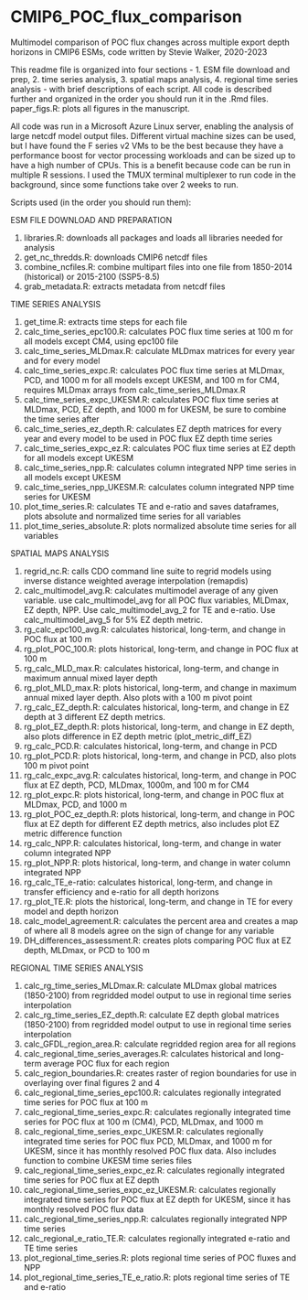 # CMIP6_POC_flux_comparison
Multimodel comparison of POC flux changes across multiple export depth horizons in CMIP6 ESMs, code written by Stevie Walker, 2020-2023

This readme file is organized into four sections -  1. ESM file download and prep, 2. time series analysis, 3. spatial maps analysis, 4. regional time series analysis - with brief descriptions of each script. All code is described further and organized in the order you should run it in the .Rmd files. paper_figs.R: plots all figures in the manuscript.

All code was run in a Microsoft Azure Linux server, enabling the analysis of large netcdf model output files. Different virtual machine sizes can be used, but I have found the F series v2 VMs to be the best because they have a performance boost for vector processing workloads and can be sized up to have a high number of CPUs. This is a benefit because code can be run in multiple R sessions. I used the TMUX terminal multiplexer to run code in the background, since some functions take over 2 weeks to run.


Scripts used (in the order you should run them): 


ESM FILE DOWNLOAD AND PREPARATION


1. libraries.R: downloads all packages and loads all libraries needed for analysis
2. get_nc_thredds.R: downloads CMIP6 netcdf files
3. combine_ncfiles.R: combine multipart files into one file from 1850-2014 (historical) or 2015-2100 (SSP5-8.5)
4. grab_metadata.R: extracts metadata from netcdf files


TIME SERIES ANALYSIS


1. get_time.R: extracts time steps for each file
2. calc_time_series_epc100.R: calculates POC flux time series at 100 m for all models except CM4, using epc100 file
3. calc_time_series_MLDmax.R: calculate MLDmax matrices for every year and for every model
4. calc_time_series_expc.R: calculates POC flux time series at MLDmax, PCD, and 1000 m for all models except UKESM, and 100 m for CM4, requires MLDmax arrays from calc_time_series_MLDmax.R
5. calc_time_series_expc_UKESM.R: calculates POC flux time series at MLDmax, PCD, EZ depth, and 1000 m for UKESM, be sure to combine the time series after
6. calc_time_series_ez_depth.R: calculates EZ depth matrices for every year and every model to be used in POC flux EZ depth time series
7. calc_time_series_expc_ez.R: calculates POC flux time series at EZ depth for all models except UKESM
8. calc_time_series_npp.R: calculates column integrated NPP time series in all models except UKESM
9. calc_time_series_npp_UKESM.R: calculates column integrated NPP time series for UKESM
10. plot_time_series.R: calculates TE and e-ratio and saves dataframes, plots absolute and normalized time series for all variables
11. plot_time_series_absolute.R: plots normalized absolute time series for all variables


SPATIAL MAPS ANALYSIS


1. regrid_nc.R: calls CDO command line suite to regrid models using inverse distance weighted average interpolation (remapdis)
2. calc_multimodel_avg.R: calculates multimodel average of any given variable. use calc_multimodel_avg for all POC flux variables, MLDmax, EZ depth, NPP. Use calc_multimodel_avg_2 for TE and e-ratio. Use calc_multimodel_avg_5 for 5% EZ depth metric. 
3. rg_calc_epc100_avg.R: calculates historical, long-term, and change in POC flux at 100 m
4. rg_plot_POC_100.R: plots historical, long-term, and change in POC flux at 100 m
5. rg_calc_MLD_max.R: calculates historical, long-term, and change in maximum annual mixed layer depth
6. rg_plot_MLD_max.R: plots historical, long-term, and change in maximum annual mixed layer depth. Also plots with a 100 m pivot point
7. rg_calc_EZ_depth.R: calculates historical, long-term, and change in EZ depth at 3 different EZ depth metrics. 
8. rg_plot_EZ_depth.R: plots historical, long-term, and change in EZ depth, also plots difference in EZ depth metric (plot_metric_diff_EZ)
9. rg_calc_PCD.R: calculates historical, long-term, and change in PCD
10. rg_plot_PCD.R: plots historical, long-term, and change in PCD, also plots 100 m pivot point
11. rg_calc_expc_avg.R: calculates historical, long-term, and change in POC flux at EZ depth, PCD, MLDmax, 1000m, and 100 m for CM4
12. rg_plot_expc.R: plots historical, long-term, and change in POC flux at MLDmax, PCD, and 1000 m
13. rg_plot_POC_ez_depth.R: plots historical, long-term, and change in POC flux at EZ depth for different EZ depth metrics, also includes plot EZ metric difference function
14. rg_calc_NPP.R: calculates historical, long-term, and change in water column integrated NPP
15. rg_plot_NPP.R: plots historical, long-term, and change in water column integrated NPP
16. rg_calc_TE_e-ratio: calculates historical, long-term, and change in transfer efficiency and e-ratio for all depth horizons
17. rg_plot_TE.R: plots the historical, long-term, and change in TE for every model and depth horizon
18. calc_model_agreement.R: calculates the percent area and creates a map of where all 8 models agree on the sign of change for any variable
19. DH_differences_assessment.R: creates plots comparing POC flux at EZ depth, MLDmax, or PCD to 100 m


REGIONAL TIME SERIES ANALYSIS


1. calc_rg_time_series_MLDmax.R: calculate MLDmax global matrices (1850-2100) from regridded model output to use in regional time series interpolation
2. calc_rg_time_series_EZ_depth.R: calculate EZ depth global matrices (1850-2100) from regridded model output to use in regional time series interpolation
3. calc_GFDL_region_area.R: calculate regridded region area for all regions
4. calc_regional_time_series_averages.R: calculates historical and long-term average POC flux for each region
5. calc_region_boundaries.R: creates raster of region boundaries for use in overlaying over final figures 2 and 4
6. calc_regional_time_series_epc100.R: calculates regionally integrated time series for POC flux at 100 m
7. calc_regional_time_series_expc.R: calculates regionally integrated time series for POC flux at 100 m (CM4), PCD, MLDmax, and 1000 m
8. calc_regional_time_series_expc_UKESM.R: calculates regionally integrated time series for POC flux PCD, MLDmax, and 1000 m for UKESM, since it has monthly resolved POC flux data. Also includes function to combine UKESM time series files
9. calc_regional_time_series_expc_ez.R: calculates regionally integrated time series for POC flux at EZ depth
10. calc_regional_time_series_expc_ez_UKESM.R: calculates regionally integrated time series for POC flux at EZ depth for UKESM, since it has monthly resolved POC flux data
11. calc_regional_time_series_npp.R: calculates regionally integrated NPP time series
12. calc_regional_e_ratio_TE.R: calculates regionally integrated e-ratio and TE time series
13. plot_regional_time_series.R: plots regional time series of POC fluxes and NPP
14. plot_regional_time_series_TE_e_ratio.R: plots regional time series of TE and e-ratio
